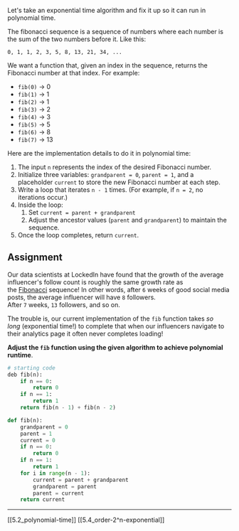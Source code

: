 Let's take an exponential time algorithm and fix it up so it can run in polynomial time.

The fibonacci sequence is a sequence of numbers where each number is the sum of the two numbers before it. Like this:

```
0, 1, 1, 2, 3, 5, 8, 13, 21, 34, ...
```
We want a function that, given an index in the sequence, returns the Fibonacci number at that index. For example:
- `fib(0)` -> 0
- `fib(1)` -> 1
- `fib(2)` -> 1
- `fib(3)` -> 2
- `fib(4)` -> 3
- `fib(5)` -> 5
- `fib(6)` -> 8
- `fib(7)` -> 13

Here are the implementation details to do it in polynomial time:

1. The input `n` represents the index of the desired Fibonacci number.
2. Initialize three variables: `grandparent = 0`, `parent = 1`, and a placeholder `current` to store the new Fibonacci number at each step.
3. Write a loop that iterates `n - 1` times. (For example, if `n = 2`, no iterations occur.)
4. Inside the loop:
    1. Set `current = parent + grandparent`
    2. Adjust the ancestor values (`parent` and `grandparent`) to maintain the sequence.
5. Once the loop completes, return `current`.

## Assignment

Our data scientists at LockedIn have found that the growth of the average influencer's follow count is roughly the same growth rate as the [Fibonacci](https://en.wikipedia.org/wiki/Fibonacci_number) sequence! In other words, after `6` weeks of good social media posts, the average influencer will have `8` followers. After `7` weeks, `13` followers, and so on.

The trouble is, our current implementation of the `fib` function takes _so long_ (exponential time!) to complete that when our influencers navigate to their analytics page it often never completes loading!

**Adjust the `fib` function using the given algorithm to achieve polynomial runtime**.

``` python
# starting code
deb fib(n):
	if n == 0:
		return 0
	if n == 1:
		return 1
	return fib(n - 1) + fib(n - 2)
```
``` python
def fib(n):
    grandparent = 0 
    parent = 1
    current = 0
    if n == 0:
        return 0
    if n == 1:
        return 1
    for i in range(n - 1):
        current = parent + grandparent
        grandparent = parent
        parent = current
    return current
```
---
[[5.2_polynomial-time]]
[[5.4_order-2^n-exponential]]

